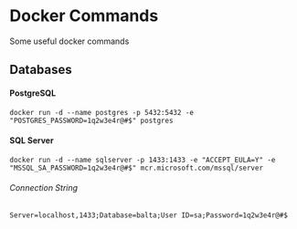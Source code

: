# Docker Commands
Some useful docker commands

## Databases
#### PostgreSQL
```
docker run -d --name postgres -p 5432:5432 -e "POSTGRES_PASSWORD=1q2w3e4r@#$" postgres
```
#### SQL Server
```
docker run -d --name sqlserver -p 1433:1433 -e "ACCEPT_EULA=Y" -e "MSSQL_SA_PASSWORD=1q2w3e4r@#$" mcr.microsoft.com/mssql/server
``` 
###### Connection String
```
Server=localhost,1433;Database=balta;User ID=sa;Password=1q2w3e4r@#$
```
